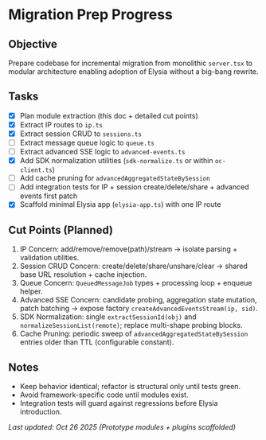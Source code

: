 # Migration Prep Progress

## Objective
Prepare codebase for incremental migration from monolithic `server.tsx` to modular architecture enabling adoption of Elysia without a big-bang rewrite.

## Tasks
- [x] Plan module extraction (this doc + detailed cut points)
- [x] Extract IP routes to `ip.ts`
- [x] Extract session CRUD to `sessions.ts`
- [ ] Extract message queue logic to `queue.ts`
- [ ] Extract advanced SSE logic to `advanced-events.ts`
- [x] Add SDK normalization utilities (`sdk-normalize.ts` or within `oc-client.ts`)
- [ ] Add cache pruning for `advancedAggregatedStateBySession`
- [ ] Add integration tests for IP + session create/delete/share + advanced events first patch
- [x] Scaffold minimal Elysia app (`elysia-app.ts`) with one IP route

## Cut Points (Planned)
1. IP Concern: add/remove/remove(path)/stream -> isolate parsing + validation utilities.
2. Session CRUD Concern: create/delete/share/unshare/clear -> shared base URL resolution + cache injection.
3. Queue Concern: `QueuedMessageJob` types + processing loop + enqueue helper.
4. Advanced SSE Concern: candidate probing, aggregation state mutation, patch batching -> expose factory `createAdvancedEventsStream(ip, sid)`.
5. SDK Normalization: single `extractSessionId(obj)` and `normalizeSessionList(remote)`; replace multi-shape probing blocks.
6. Cache Pruning: periodic sweep of `advancedAggregatedStateBySession` entries older than TTL (configurable constant).

## Notes
- Keep behavior identical; refactor is structural only until tests green.
- Avoid framework-specific code until modules exist.
- Integration tests will guard against regressions before Elysia introduction.

_Last updated: Oct 26 2025 (Prototype modules + plugins scaffolded)_
